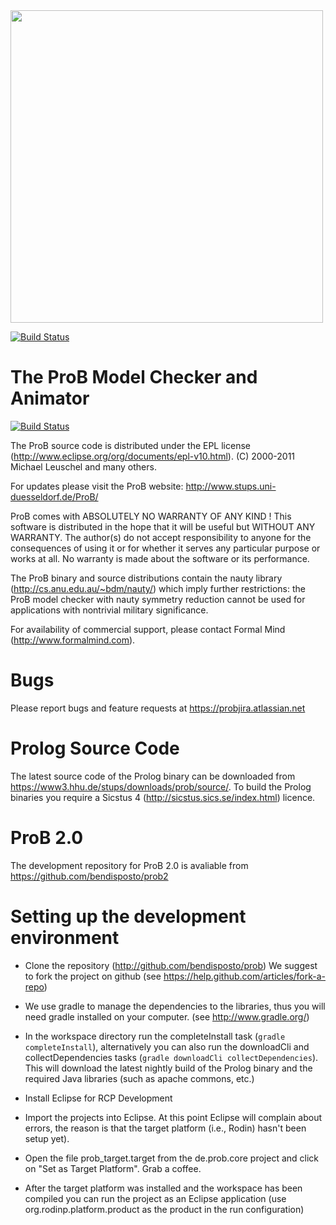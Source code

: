 <img src="https://github.com/bendisposto/prob/raw/develop/logo.png" width="500" align="center">

[![Build Status](https://travis-ci.org/bendisposto/prob.svg?branch=develop)](https://travis-ci.org/bendisposto/prob)

# The ProB Model Checker and Animator

[![Build Status](https://travis-ci.org/bendisposto/prob.svg?branch=develop)](https://travis-ci.org/bendisposto/prob)

The ProB source code is distributed under the EPL license (http://www.eclipse.org/org/documents/epl-v10.html).
(C) 2000-2011 Michael Leuschel and many others.

For updates please visit the ProB website: http://www.stups.uni-duesseldorf.de/ProB/

ProB comes with ABSOLUTELY NO WARRANTY OF ANY KIND ! This software is distributed in the hope that it will be useful but WITHOUT ANY WARRANTY. The author(s) do not accept responsibility to anyone for the consequences of using it or for whether it serves any particular purpose or works at all. No warranty is made about the software or its performance.

The ProB binary and source distributions contain the nauty library (http://cs.anu.edu.au/~bdm/nauty/) which imply further restrictions: the ProB model checker with nauty symmetry reduction cannot be used for applications with nontrivial military significance.

For availability of commercial support, please contact Formal Mind (http://www.formalmind.com).

# Bugs
Please report bugs and feature requests at https://probjira.atlassian.net

# Prolog Source Code
The latest source code of the Prolog binary can be downloaded from https://www3.hhu.de/stups/downloads/prob/source/. To build the Prolog binaries you require a Sicstus 4 (http://sicstus.sics.se/index.html) licence.

# ProB 2.0
The development repository for ProB 2.0 is avaliable from https://github.com/bendisposto/prob2


# Setting up the development environment

- Clone the repository (http://github.com/bendisposto/prob)
  We suggest to fork the project on github (see https://help.github.com/articles/fork-a-repo)

- We use gradle to manage the dependencies to the libraries, thus you will need gradle installed on your computer.
  (see http://www.gradle.org/)

- In the workspace directory run the completeInstall task (```gradle completeInstall```), alternatively you can also run the downloadCli and collectDependencies tasks (```gradle downloadCli collectDependencies```). This will download the latest nightly build of the Prolog binary and the required Java libraries (such as apache commons, etc.)

- Install Eclipse for RCP Development

- Import the projects into Eclipse. At this point Eclipse will complain about errors, the reason is that the target platform (i.e., Rodin) hasn't been setup yet).

- Open the file prob_target.target from the de.prob.core project and click on "Set as Target Platform". Grab a coffee.

- After the target platform was installed and the workspace has been compiled you can run the project as an Eclipse application (use org.rodinp.platform.product as the product in the run configuration)
